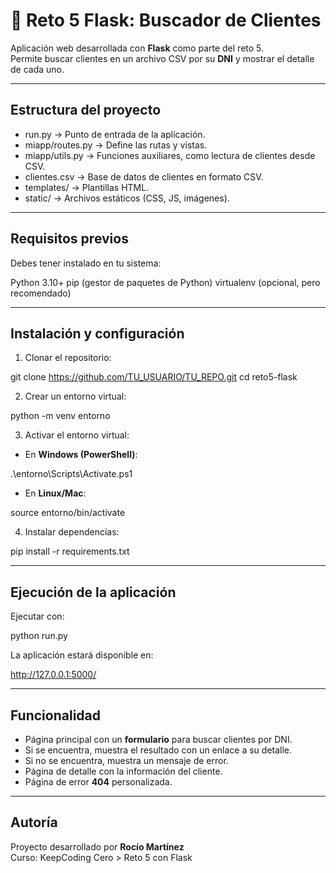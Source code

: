 # 🔎 Reto 5 Flask: Buscador de Clientes


Aplicación web desarrollada con **Flask** como parte del reto 5.  
Permite buscar clientes en un archivo CSV por su **DNI** y mostrar el detalle de cada uno.

---

##  Estructura del proyecto

- run.py → Punto de entrada de la aplicación.  
-  miapp/routes.py → Define las rutas y vistas.
- miapp/utils.py → Funciones auxiliares, como lectura de clientes desde CSV.
- clientes.csv → Base de datos de clientes en formato CSV.
- templates/ → Plantillas HTML.
- static/ → Archivos estáticos (CSS, JS, imágenes).

---

##  Requisitos previos

Debes tener instalado en tu sistema:

Python 3.10+
pip (gestor de paquetes de Python)
virtualenv (opcional, pero recomendado)


---

##  Instalación y configuración

1. Clonar el repositorio:

git clone https://github.com/TU_USUARIO/TU_REPO.git
cd reto5-flask


2. Crear un entorno virtual:

python -m venv entorno


3. Activar el entorno virtual:

- En **Windows (PowerShell)**:

.\entorno\Scripts\Activate.ps1



- En **Linux/Mac**:

source entorno/bin/activate



4. Instalar dependencias:

pip install -r requirements.txt


---

##  Ejecución de la aplicación

Ejecutar con:

python run.py



La aplicación estará disponible en:

http://127.0.0.1:5000/



---

##  Funcionalidad

- Página principal con un **formulario** para buscar clientes por DNI.  
- Si se encuentra, muestra el resultado con un enlace a su detalle.  
- Si no se encuentra, muestra un mensaje de error.  
- Página de detalle con la información del cliente.  
- Página de error **404** personalizada.

---


##  Autoría

Proyecto desarrollado por **Rocío Martínez**  
Curso: KeepCoding Cero > Reto 5 con Flask